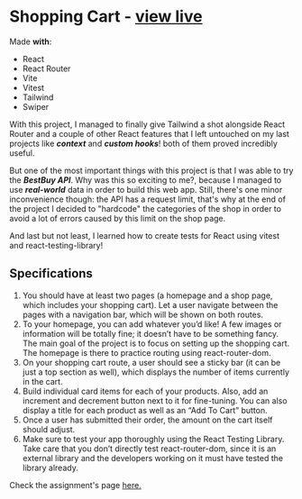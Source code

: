 # Shopping Cart - [view live](https://darkwool.github.io/shopping-cart/)

Made **with**:

- React
- React Router
- Vite
- Vitest
- Tailwind
- Swiper

With this project, I managed to finally give Tailwind a shot alongside React Router and a couple of other React features that I left untouched on my last projects like **_context_** and **_custom hooks_**! both of them proved incredibly useful.

But one of the most important things with this project is that I was able to try the **_BestBuy API_**. Why was this so exciting to me?, because I managed to use **_real-world_** data in order to build this web app. Still, there's one minor inconvenience though: the API has a request limit, that's why at the end of the project I decided to "hardcode" the categories of the shop in order to avoid a lot of errors caused by this limit on the shop page.

And last but not least, I learned how to create tests for React using vitest and react-testing-library!

## Specifications

1. You should have at least two pages (a homepage and a shop page, which includes your shopping cart). Let a user navigate between the pages with a navigation bar, which will be shown on both routes.
1. To your homepage, you can add whatever you’d like! A few images or information will be totally fine; it doesn’t have to be something fancy. The main goal of the project is to focus on setting up the shopping cart. The homepage is there to practice routing using react-router-dom.
1. On your shopping cart route, a user should see a sticky bar (it can be just a top section as well), which displays the number of items currently in the cart.
1. Build individual card items for each of your products. Also, add an increment and decrement button next to it for fine-tuning. You can also display a title for each product as well as an “Add To Cart” button.
1. Once a user has submitted their order, the amount on the cart itself should adjust.
1. Make sure to test your app thoroughly using the React Testing Library. Take care that you don’t directly test react-router-dom, since it is an external library and the developers working on it must have tested the library already.

Check the assignment's page [here.](https://www.theodinproject.com/lessons/node-path-javascript-shopping-cart)
